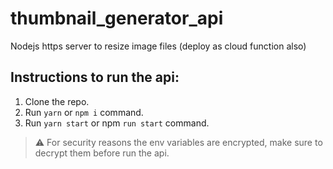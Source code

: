# thumbnail_generator_api
Nodejs https server to resize image files (deploy as cloud function also)

## Instructions to run the api:
1. Clone the repo.
2. Run `yarn` or `npm i` command.
3. Run `yarn start` or npm `run start` command.

> :warning: For security reasons the env variables are encrypted, make sure to decrypt them before run the api.
